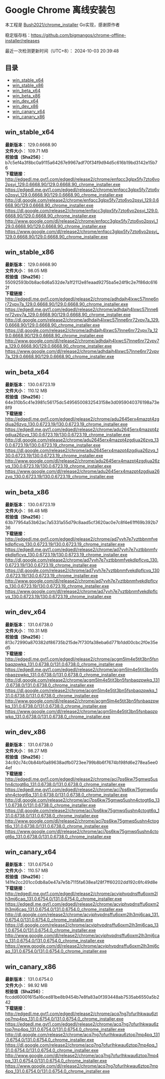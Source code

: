 # Google Chrome 离线安装包
本工程是 [Bush2021/chrome_installer](https://github.com/Bush2021/chrome_installer) Go实现，感谢原作者

稳定版存档：<https://github.com/bigmangos/chrome-offline-installer/releases>

最近一次检测更新时间（UTC+8）：
2024-10-03 20:39:48

## 目录
* [win_stable_x64](https://github.com/bigmangos/chrome-offline-installer?tab=readme-ov-file#win_stable_x64)
* [win_stable_x86](https://github.com/bigmangos/chrome-offline-installer?tab=readme-ov-file#win_stable_x86)
* [win_beta_x64](https://github.com/bigmangos/chrome-offline-installer?tab=readme-ov-file#win_beta_x64)
* [win_beta_x86](https://github.com/bigmangos/chrome-offline-installer?tab=readme-ov-file#win_beta_x86)
* [win_dev_x64](https://github.com/bigmangos/chrome-offline-installer?tab=readme-ov-file#win_dev_x64)
* [win_dev_x86](https://github.com/bigmangos/chrome-offline-installer?tab=readme-ov-file#win_dev_x86)
* [win_canary_x64](https://github.com/bigmangos/chrome-offline-installer?tab=readme-ov-file#win_canary_x64)
* [win_canary_x86](https://github.com/bigmangos/chrome-offline-installer?tab=readme-ov-file#win_canary_x86)

## win_stable_x64
**最新版本**： 129.0.6668.90  
**文件大小**： 109.71 MB  
**校验值（Sha256）**： b7c5ef4a3f8bc0a9115a64267e9967adf70f34f9d94d5c616b19bd3142e15b76  
**下载链接**：
http://edgedl.me.gvt1.com/edgedl/release2/chrome/enfqcc3glpx5fy7zto6vo2psyi_129.0.6668.90/129.0.6668.90_chrome_installer.exe
https://edgedl.me.gvt1.com/edgedl/release2/chrome/enfqcc3glpx5fy7zto6vo2psyi_129.0.6668.90/129.0.6668.90_chrome_installer.exe
http://dl.google.com/release2/chrome/enfqcc3glpx5fy7zto6vo2psyi_129.0.6668.90/129.0.6668.90_chrome_installer.exe
https://dl.google.com/release2/chrome/enfqcc3glpx5fy7zto6vo2psyi_129.0.6668.90/129.0.6668.90_chrome_installer.exe
http://www.google.com/dl/release2/chrome/enfqcc3glpx5fy7zto6vo2psyi_129.0.6668.90/129.0.6668.90_chrome_installer.exe
https://www.google.com/dl/release2/chrome/enfqcc3glpx5fy7zto6vo2psyi_129.0.6668.90/129.0.6668.90_chrome_installer.exe
## win_stable_x86
**最新版本**： 129.0.6668.90  
**文件大小**： 98.05 MB  
**校验值（Sha256）**： 55092593b0b8ac6d6a532de7a1f2112e81eaad9275ba5e24f9c2e7f86dc6162f  
**下载链接**：
http://edgedl.me.gvt1.com/edgedl/release2/chrome/adhdajh4lxwc57lnne6nr72vpv7a_129.0.6668.90/129.0.6668.90_chrome_installer.exe
https://edgedl.me.gvt1.com/edgedl/release2/chrome/adhdajh4lxwc57lnne6nr72vpv7a_129.0.6668.90/129.0.6668.90_chrome_installer.exe
http://dl.google.com/release2/chrome/adhdajh4lxwc57lnne6nr72vpv7a_129.0.6668.90/129.0.6668.90_chrome_installer.exe
https://dl.google.com/release2/chrome/adhdajh4lxwc57lnne6nr72vpv7a_129.0.6668.90/129.0.6668.90_chrome_installer.exe
http://www.google.com/dl/release2/chrome/adhdajh4lxwc57lnne6nr72vpv7a_129.0.6668.90/129.0.6668.90_chrome_installer.exe
https://www.google.com/dl/release2/chrome/adhdajh4lxwc57lnne6nr72vpv7a_129.0.6668.90/129.0.6668.90_chrome_installer.exe
## win_beta_x64
**最新版本**： 130.0.6723.19  
**文件大小**： 110.12 MB  
**校验值（Sha256）**： 64e310b5c41e3981c56175dc54956500832543158e3d0959040376198a73e8f9  
**下载链接**：
http://edgedl.me.gvt1.com/edgedl/release2/chrome/adu2645erx4mazpt4zgdjua26zvq_130.0.6723.19/130.0.6723.19_chrome_installer.exe
https://edgedl.me.gvt1.com/edgedl/release2/chrome/adu2645erx4mazpt4zgdjua26zvq_130.0.6723.19/130.0.6723.19_chrome_installer.exe
http://dl.google.com/release2/chrome/adu2645erx4mazpt4zgdjua26zvq_130.0.6723.19/130.0.6723.19_chrome_installer.exe
https://dl.google.com/release2/chrome/adu2645erx4mazpt4zgdjua26zvq_130.0.6723.19/130.0.6723.19_chrome_installer.exe
http://www.google.com/dl/release2/chrome/adu2645erx4mazpt4zgdjua26zvq_130.0.6723.19/130.0.6723.19_chrome_installer.exe
https://www.google.com/dl/release2/chrome/adu2645erx4mazpt4zgdjua26zvq_130.0.6723.19/130.0.6723.19_chrome_installer.exe
## win_beta_x86
**最新版本**： 130.0.6723.19  
**文件大小**： 98.48 MB  
**校验值（Sha256）**： 63b77954a53b62ac7a5331a55d79c8aad5cf3620ac0e7c8f4e61ff69b392b736  
**下载链接**：
http://edgedl.me.gvt1.com/edgedl/release2/chrome/ad7yvh7e7vztbbnmfvekdlpflcvq_130.0.6723.19/130.0.6723.19_chrome_installer.exe
https://edgedl.me.gvt1.com/edgedl/release2/chrome/ad7yvh7e7vztbbnmfvekdlpflcvq_130.0.6723.19/130.0.6723.19_chrome_installer.exe
http://dl.google.com/release2/chrome/ad7yvh7e7vztbbnmfvekdlpflcvq_130.0.6723.19/130.0.6723.19_chrome_installer.exe
https://dl.google.com/release2/chrome/ad7yvh7e7vztbbnmfvekdlpflcvq_130.0.6723.19/130.0.6723.19_chrome_installer.exe
http://www.google.com/dl/release2/chrome/ad7yvh7e7vztbbnmfvekdlpflcvq_130.0.6723.19/130.0.6723.19_chrome_installer.exe
https://www.google.com/dl/release2/chrome/ad7yvh7e7vztbbnmfvekdlpflcvq_130.0.6723.19/130.0.6723.19_chrome_installer.exe
## win_dev_x64
**最新版本**： 131.0.6738.0  
**文件大小**： 110.31 MB  
**校验值（Sha256）**： 813c72990a870382df86735b215de7f730fa38eba6d771b1dd00cbc2f0e35ed5  
**下载链接**：
http://edgedl.me.gvt1.com/edgedl/release2/chrome/acgm5lm4e5tjt3bn5fsnbaqzpwkq_131.0.6738.0/131.0.6738.0_chrome_installer.exe
https://edgedl.me.gvt1.com/edgedl/release2/chrome/acgm5lm4e5tjt3bn5fsnbaqzpwkq_131.0.6738.0/131.0.6738.0_chrome_installer.exe
http://dl.google.com/release2/chrome/acgm5lm4e5tjt3bn5fsnbaqzpwkq_131.0.6738.0/131.0.6738.0_chrome_installer.exe
https://dl.google.com/release2/chrome/acgm5lm4e5tjt3bn5fsnbaqzpwkq_131.0.6738.0/131.0.6738.0_chrome_installer.exe
http://www.google.com/dl/release2/chrome/acgm5lm4e5tjt3bn5fsnbaqzpwkq_131.0.6738.0/131.0.6738.0_chrome_installer.exe
https://www.google.com/dl/release2/chrome/acgm5lm4e5tjt3bn5fsnbaqzpwkq_131.0.6738.0/131.0.6738.0_chrome_installer.exe
## win_dev_x86
**最新版本**： 131.0.6738.0  
**文件大小**： 98.27 MB  
**校验值（Sha256）**： 34c92c74c0b84bf0a89638adfb0723ee799b8b6f7674b198fd6e278ea5ee04ef  
**下载链接**：
http://edgedl.me.gvt1.com/edgedl/release2/chrome/aci7ps6kw75gmwq5ushn4ctogt6q_131.0.6738.0/131.0.6738.0_chrome_installer.exe
https://edgedl.me.gvt1.com/edgedl/release2/chrome/aci7ps6kw75gmwq5ushn4ctogt6q_131.0.6738.0/131.0.6738.0_chrome_installer.exe
http://dl.google.com/release2/chrome/aci7ps6kw75gmwq5ushn4ctogt6q_131.0.6738.0/131.0.6738.0_chrome_installer.exe
https://dl.google.com/release2/chrome/aci7ps6kw75gmwq5ushn4ctogt6q_131.0.6738.0/131.0.6738.0_chrome_installer.exe
http://www.google.com/dl/release2/chrome/aci7ps6kw75gmwq5ushn4ctogt6q_131.0.6738.0/131.0.6738.0_chrome_installer.exe
https://www.google.com/dl/release2/chrome/aci7ps6kw75gmwq5ushn4ctogt6q_131.0.6738.0/131.0.6738.0_chrome_installer.exe
## win_canary_x64
**最新版本**： 131.0.6754.0  
**文件大小**： 110.57 MB  
**校验值（Sha256）**： 141fe2cc201cc0db8a0e47a7e5b7115fa638ea128f7ff60202dd192c6fc49d8e  
**下载链接**：
http://edgedl.me.gvt1.com/edgedl/release2/chrome/acvjphvpdnsffu6oxm2lh3mj6caq_131.0.6754.0/131.0.6754.0_chrome_installer.exe
https://edgedl.me.gvt1.com/edgedl/release2/chrome/acvjphvpdnsffu6oxm2lh3mj6caq_131.0.6754.0/131.0.6754.0_chrome_installer.exe
http://dl.google.com/release2/chrome/acvjphvpdnsffu6oxm2lh3mj6caq_131.0.6754.0/131.0.6754.0_chrome_installer.exe
https://dl.google.com/release2/chrome/acvjphvpdnsffu6oxm2lh3mj6caq_131.0.6754.0/131.0.6754.0_chrome_installer.exe
http://www.google.com/dl/release2/chrome/acvjphvpdnsffu6oxm2lh3mj6caq_131.0.6754.0/131.0.6754.0_chrome_installer.exe
https://www.google.com/dl/release2/chrome/acvjphvpdnsffu6oxm2lh3mj6caq_131.0.6754.0/131.0.6754.0_chrome_installer.exe
## win_canary_x86
**最新版本**： 131.0.6754.0  
**文件大小**： 98.92 MB  
**校验值（Sha256）**： fccdd60001615a16ced81be8b9454b7e8fa83a0f393448ab7535ab6550a5b242  
**下载链接**：
http://edgedl.me.gvt1.com/edgedl/release2/chrome/acq7ng7ofurlhkwau6ztop7mp4pq_131.0.6754.0/131.0.6754.0_chrome_installer.exe
https://edgedl.me.gvt1.com/edgedl/release2/chrome/acq7ng7ofurlhkwau6ztop7mp4pq_131.0.6754.0/131.0.6754.0_chrome_installer.exe
http://dl.google.com/release2/chrome/acq7ng7ofurlhkwau6ztop7mp4pq_131.0.6754.0/131.0.6754.0_chrome_installer.exe
https://dl.google.com/release2/chrome/acq7ng7ofurlhkwau6ztop7mp4pq_131.0.6754.0/131.0.6754.0_chrome_installer.exe
http://www.google.com/dl/release2/chrome/acq7ng7ofurlhkwau6ztop7mp4pq_131.0.6754.0/131.0.6754.0_chrome_installer.exe
https://www.google.com/dl/release2/chrome/acq7ng7ofurlhkwau6ztop7mp4pq_131.0.6754.0/131.0.6754.0_chrome_installer.exe
